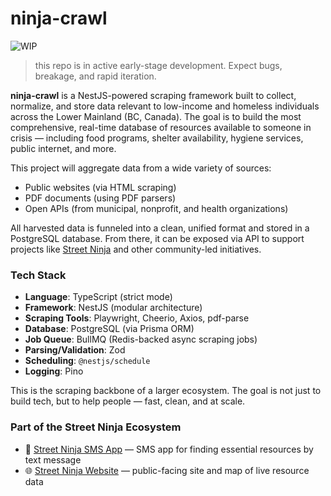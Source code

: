# ninja-crawl

![WIP](https://img.shields.io/badge/status-WIP-blueviolet?style=for-the-badge) 
>this repo is in active early-stage development. Expect bugs, breakage, and rapid iteration.

**ninja-crawl** is a NestJS-powered scraping framework built to collect, normalize, and store data relevant to low-income and homeless individuals across the Lower Mainland (BC, Canada). The goal is to build the most comprehensive, real-time database of resources available to someone in crisis — including food programs, shelter availability, hygiene services, public internet, and more.

This project will aggregate data from a wide variety of sources:
- Public websites (via HTML scraping)
- PDF documents (using PDF parsers)
- Open APIs (from municipal, nonprofit, and health organizations)

All harvested data is funneled into a clean, unified format and stored in a PostgreSQL database. From there, it can be exposed via API to support projects like [Street Ninja](https://streetninja.ca) and other community-led initiatives.


### Tech Stack

- **Language**: TypeScript (strict mode)
- **Framework**: NestJS (modular architecture)
- **Scraping Tools**: Playwright, Cheerio, Axios, pdf-parse
- **Database**: PostgreSQL (via Prisma ORM)
- **Job Queue**: BullMQ (Redis-backed async scraping jobs)
- **Parsing/Validation**: Zod
- **Scheduling**: `@nestjs/schedule`
- **Logging**: Pino


This is the scraping backbone of a larger ecosystem. The goal is not just to build tech, but to help people — fast, clean, and at scale.


### Part of the Street Ninja Ecosystem

- 🧠 [Street Ninja SMS App](https://github.com/FirstFlush/street_ninja) — SMS app for finding essential resources by text message
- 🌐 [Street Ninja Website](https://github.com/FirstFlush/website_street_ninja) — public-facing site and map of live resource data